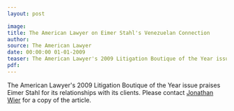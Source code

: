 ```yaml
---
layout: post

image:
title: The American Lawyer on Eimer Stahl's Venezuelan Connection
author:
source: The American Lawyer
date: 00:00:00 01-01-2009
teaser: The American Lawyer's 2009 Litigation Boutique of the Year issue praises Eimer Stahl for its relationships with its clients.
pdf:
---
```

The American Lawyer's 2009 Litigation Boutique of the Year issue praises Eimer Stahl for its relationships with its clients.  Please contact [Jonathan Wier](/lawyers/jonathan-m-wier) for a copy of the article.

